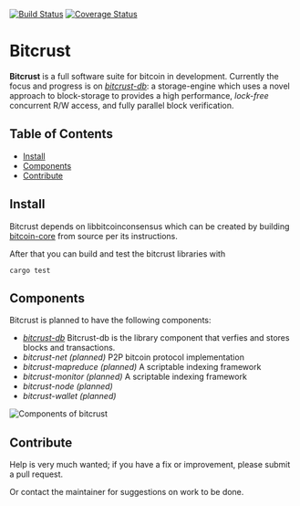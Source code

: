[![Build Status](https://travis-ci.org/tomasvdw/bitcrust.svg?branch=master)](https://travis-ci.org/tomasvdw/bitcrust)
[![Coverage Status](https://coveralls.io/repos/github/tomasvdw/bitcrust/badge.svg)](https://coveralls.io/github/tomasvdw/bitcrust)

# Bitcrust


**Bitcrust** is a full software suite for bitcoin in development. Currently the focus and progress is on 
 _[bitcrust-db](bitcrust-lib/README.md)_: a storage-engine which uses a novel approach to block-storage to 
provides a high performance, _lock-free_ concurrent R/W access, and 
fully parallel block verification.   


## Table of Contents

- [Install](#install)
- [Components](#components)
- [Contribute](#contribute)

## Install

Bitcrust depends on libbitcoinconsensus which can be created by building 
[bitcoin-core](https://github.com/bitcoin/bitcoin) from source per its instructions.


After that  you can build and test the bitcrust libraries with

```
cargo test
```


## Components

Bitcrust is planned to have the following components:

* _[bitcrust-db](bitcrust-lib/README.md)_ Bitcrust-db is the library component that verfies and stores blocks 
and transactions. 
* _bitcrust-net (planned)_ P2P bitcoin protocol implementation
* _bitcrust-mapreduce (planned)_ A scriptable indexing framework
* _bitcrust-monitor (planned)_ A scriptable indexing framework
* _bitcrust-node (planned)_  
* _bitcrust-wallet (planned)_


![Components of bitcrust](https://cdn.rawgit.com/tomasvdw/bitcrust/master/doc/components.svg "Dependencies")


## Contribute

Help is very much wanted; if you have a fix or improvement, please submit a pull request.
 
 Or contact the maintainer for suggestions on work to be done. 
